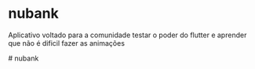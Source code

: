 # nubank

Aplicativo voltado para a comunidade testar o poder do flutter e aprender que não é dificil fazer as animações


#   n u b a n k  
 